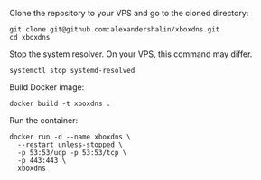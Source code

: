 Clone the repository to your VPS and go to the cloned directory:

```
git clone git@github.com:alexandershalin/xboxdns.git
cd xboxdns
```

Stop the system resolver. On your VPS, this command may differ.

``systemctl stop systemd-resolved``

Build Docker image:

``docker build -t xboxdns .``

Run the container:

```
docker run -d --name xboxdns \
  --restart unless-stopped \
  -p 53:53/udp -p 53:53/tcp \
  -p 443:443 \
  xboxdns
```
